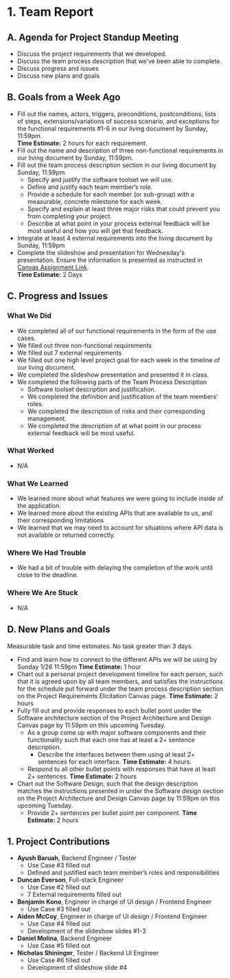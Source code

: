 # 1. Team Report

## A. Agenda for Project Standup Meeting
- Discuss the project requirements that we developed.
- Discuss the team process description that we’ve been able to complete.
- Discuss progress and issues
- Discuss new plans and goals


## B. Goals from a Week Ago
- Fill out the names, actors, triggers, preconditions, postconditions, lists of steps, extensions/variations of success scenario, and exceptions for the functional requirements #1-6 in our living document by Sunday, 11:59pm.  
  **Time Estimate:** 2 hours for each requirement.
- Fill out the name and description of three non-functional requirements in our living document by Sunday, 11:59pm.
- Fill out the team process description section in our living document by Sunday, 11:59pm.
    - Specify and justify the software toolset we will use.
    - Define and justify each team member’s role.
    - Provide a schedule for each member (or sub-group) with a measurable, concrete milestone for each week.
    - Specify and explain at least three major risks that could prevent you from completing your project.
    - Describe at what point in your process external feedback will be most useful and how you will get that feedback.
- Integrate at least 4 external requirements into the living document by Sunday, 11:59pm
- Complete the slideshow and presentation for Wednesday's presentation. Ensure the information is presented as instructed in [Canvas Assignment Link](https://canvas.oregonstate.edu/courses/1987844/assignments/9908939).  
  **Time Estimate:** 2 Days

## C. Progress and Issues

### What We Did
- We completed all of our functional requirements in the form of the use cases.
- We filled out three non-functional requirements
- We filled out 7 external requirements
- We filled out one high level project goal for each week in the timeline of our living document.
- We completed the slideshow presentation and presented it in class.
- We completed the following parts of the Team Process Description
    - Software toolset description and justification.
    - We completed the definition and justification of the team members’ roles.
    - We completed the description of risks and their corresponding management.
    - We completed the description of at what point in our process external feedback will be most useful.

### What Worked
- N/A

### What We Learned
- We learned more about what features we were going to include inside of the application.
- We learned more about the existing APIs that are available to us, and their corresponding limitations
- We learned that we may need to account for situations where API data is not available or returned correctly.

### Where We Had Trouble
- We had a bit of trouble with delaying the completion of the work until close to the deadline.

### Where We Are Stuck
- N/A

## D. New Plans and Goals
Measurable task and time estimates. No task greater than 3 days.
- Find and learn how to connect to the different APIs we will be using by Sunday 1/26 11:59pm
    **Time Estimate:** 1 hour
- Chart out a personal project development timeline for each person, such that it is agreed upon by all team members, and satisfies the instructions for the schedule put forward under the team process description section on the Project Requirements Elicitation Canvas page.
    **Time Estimate:** 2 hours
- Fully fill out and provide responses to each bullet point under the Software architecture section of the Project Architecture and Design Canvas page by 11:59pm on this upcoming Tuesday. 
    - As a group come up with major software components and their functionality such that each one has at least a 2+ sentence description.
        - Describe the interfaces between them using at least 2+ sentences for each interface.
        **Time Estimate:** 4 hours.
    - Respond to all other bullet points with responses that have at least 2+ sentences.
        **Time Estimate:** 2 hours
- Chart out the Software Design, such that the design description matches the instructions presented in under the Software design section on the Project Architecture and Design Canvas page by 11:59pm on this upcoming Tuesday.
    - Provide 2+ sentences per bullet point per component.
    **Time Estimate:** 2 hours


## 1. Project Contributions
- **Ayush Baruah**, Backend Engineer / Tester  
  - Use Case #3 filled out
  - Defined and justified each team member’s roles and responsibilities
- **Duncan Everson**, Full-stack Engineer  
  - Use Case #2 filled out
  - 7 External requirements filled out
- **Benjamin Kono**, Engineer in charge of UI design / Frontend Engineer  
  - Use Case #3 filled out
- **Aiden McCoy**, Engineer in charge of UI design / Frontend Engineer  
  - Use Case #4 filled out
  - Development of the slideshow slides #1-3
- **Daniel Molina**, Backend Engineer  
  - Use Case #5 filled out
- **Nicholas Shininger**, Tester / Backend UI Engineer  
  - Use Case #6 filled out
  - Development of slideshow slide #4

